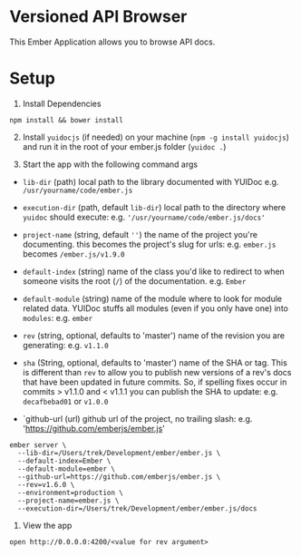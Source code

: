 # Versioned API Browser
This Ember Application allows you to browse API docs.


# Setup

1. Install Dependencies

  ```shell
  npm install && bower install
  ```

2. Install `yuidocjs` (if needed) on your machine (`npm -g install yuidocjs`) and run it in the root of your ember.js folder (`yuidoc .`)

1. Start the app with the following command args
  
  * `lib-dir` (path) local path to the library documented with YUIDoc
  e.g. `/usr/yourname/code/ember.js`

  * `execution-dir` (path, default `lib-dir`) local path to the directory where `yuidoc` should 
  execute: e.g. `'/usr/yourname/code/ember.js/docs'`

  * `project-name` (string, default `''`) the name of the project you're documenting.
  this becomes the project's slug for urls: e.g. `ember.js` becomes `/ember.js/v1.9.0`

  * `default-index` (string) name of the class you'd like to redirect to
  when someone visits the root (`/`) of the documentation. e.g. `Ember`

  * `default-module` (string) name of the module where to look for module
  related data. YUIDoc stuffs all modules (even if you only have one) into
  `modules`: e.g. `ember`

  * `rev` (string, optional, defaults to 'master') name of the revision you are
  generating: e.g. `v1.1.0`

  * `sha` (String, optional, defaults to 'master') name of the SHA or tag. This is different
  than `rev` to allow you to publish new versions of a rev's docs that have been updated
  in future commits. So, if spelling fixes occur in commits > v1.1.0 and < v1.1.1 you
  can publish the SHA to update: e.g. `decafbebad01` or `v1.0.0`

  * `github-url (url) github url of the project, no trailing slash: e.g. 'https://github.com/emberjs/ember.js'

  ```shell
  ember server \
    --lib-dir=/Users/trek/Development/ember/ember.js \
    --default-index=Ember \
    --default-module=ember \
    --github-url=https://github.com/emberjs/ember.js \
    --rev=v1.6.0 \
    --environment=production \
    --project-name=ember.js \
    --execution-dir=/Users/trek/Development/ember/ember.js/docs 
  ```

1. View the app
  
  ```shell
  open http://0.0.0.0:4200/<value for rev argument>
  ```

